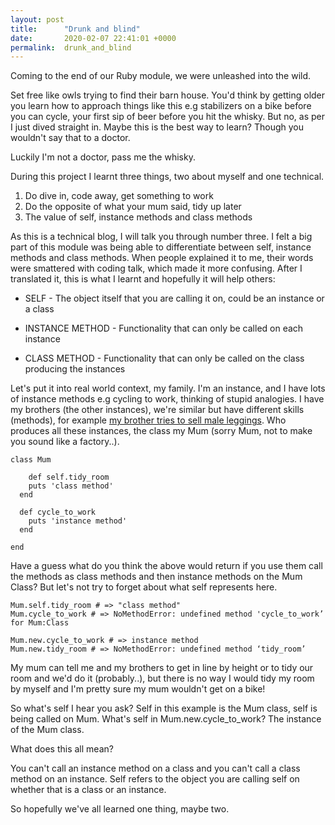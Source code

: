```yaml
---
layout: post
title:      "Drunk and blind"
date:       2020-02-07 22:41:01 +0000
permalink:  drunk_and_blind
---
```



Coming to the end of our Ruby module, we were unleashed into the wild.

Set free like owls trying to find their barn house. You'd think by getting older you learn how to approach things like this e.g stabilizers on a bike before you can cycle, your first sip of beer before you hit the whisky. But no, as per I just dived straight in. Maybe this is the best way to learn? Though you wouldn't say that to a doctor.

Luckily I'm not a doctor, pass me the whisky.

During this project I learnt three things, two about myself and one technical. 

1. Do dive in, code away, get something to work
2. Do the opposite of what your mum said, tidy up later
3. The value of self, instance methods and class methods

As this is a technical blog, I will talk you through number three. I felt a big part of this module was being able to differentiate between self, instance methods and class methods. When people explained it to me, their words were smattered with coding talk, which made it more confusing. After I translated it, this is what I learnt and hopefully it will help others:

* SELF - The object itself that you are calling it on, could be an instance or a class

* INSTANCE METHOD - Functionality that can only be called on each instance

* CLASS METHOD - Functionality that can only be called on the class producing the instances

Let's put it into real world context, my family. I'm an instance, and I have lots of instance methods e.g cycling to work, thinking of stupid analogies. I have my brothers (the other instances), we're similar but have different skills (methods), for example [my brother tries to sell male leggings](http://www.youtube.com/watch?v=WZ5AFwMIffY).  Who produces all these instances, the class my Mum (sorry Mum, not to make you sound like a factory..).

```
class Mum
  
	def self.tidy_room
    puts 'class method'
  end
  
  def cycle_to_work
    puts 'instance method'
  end

end
```

Have a guess what do you think the above would return if you use them call the methods as class methods and then instance methods on the Mum Class? But let's not try to forget about what self represents here.

```
Mum.self.tidy_room # => "class method"
Mum.cycle_to_work # => NoMethodError: undefined method 'cycle_to_work’ for Mum:Class

Mum.new.cycle_to_work # => instance method
Mum.new.tidy_room # => NoMethodError: undefined method ‘tidy_room’
```

My mum can tell me and my brothers to get in line by height or to tidy our room and we'd do it (probably..), but there is no way I would tidy my room by myself and I'm pretty sure my mum wouldn't get on a bike! 

So what's self I hear you ask? Self in this example is the Mum class, self is being called on Mum. What's self in Mum.new.cycle_to_work? The instance of the Mum class.

What does this all mean?

You can't call an instance method on a class and you can't call a class method on an instance. Self refers to the object you are calling self on whether that is a class or an instance.

So hopefully we've all learned one thing, maybe two.





